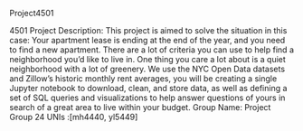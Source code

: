 Project4501

4501 Project
Description: This project is aimed to solve the situation in this case: Your apartment lease is ending at the end of the year, and you need to find a new apartment. 
There are a lot of criteria you can use to help find a neighborhood you’d like to live in. One thing you care a lot about is a quiet neighborhood with a lot of 
greenery. We use the NYC Open Data datasets and Zillow’s historic monthly rent averages, you will be creating a single Jupyter notebook to download, clean, and store 
data, as well as defining a set of SQL queries and visualizations to help answer questions of yours in search of a great area to live within your budget.
Group Name: Project Group 24
UNIs :[mh4440, yl5449]

